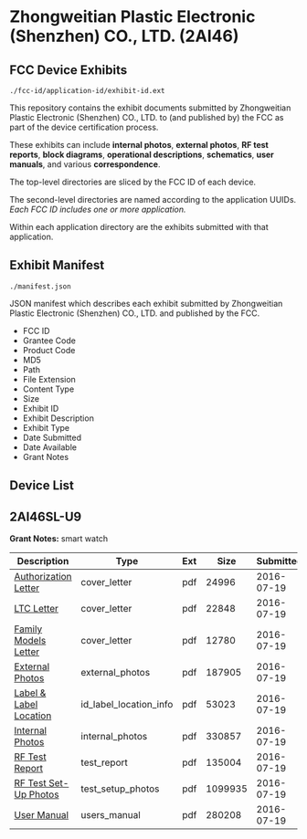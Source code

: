 # Zhongweitian Plastic Electronic (Shenzhen) CO., LTD. (2AI46)
## FCC Device Exhibits

```
./fcc-id/application-id/exhibit-id.ext
```

This repository contains the exhibit documents submitted by Zhongweitian Plastic Electronic (Shenzhen) CO., LTD. to (and published by) the FCC as part of the device certification process.

These exhibits can include **internal photos**, **external photos**, **RF test reports**, **block diagrams**, **operational descriptions**, **schematics**, **user manuals**, and various **correspondence**.

The top-level directories are sliced by the FCC ID of each device.

The second-level directories are named according to the application UUIDs. *Each FCC ID includes one or more application.*

Within each application directory are the exhibits submitted with that application. 

## Exhibit Manifest

```
./manifest.json
```

JSON manifest which describes each exhibit submitted by Zhongweitian Plastic Electronic (Shenzhen) CO., LTD. and published by the FCC.

- FCC ID
- Grantee Code
- Product Code
- MD5
- Path
- File Extension
- Content Type
- Size
- Exhibit ID
- Exhibit Description
- Exhibit Type
- Date Submitted
- Date Available
- Grant Notes

## Device List
## 2AI46SL-U9
**Grant Notes:** smart watch

| Description | Type | Ext | Size | Submitted | Available |
| ----------- | ---- | --- | ---- | --------- | --------- |
| [Authorization Letter](2AI46SL-U9/20e5ad2e73eead234f82093549ed3c12/3069335.pdf) | cover_letter | pdf | 24996 | 2016-07-19 | 2016-07-19 |
| [LTC Letter](2AI46SL-U9/20e5ad2e73eead234f82093549ed3c12/3069336.pdf) | cover_letter | pdf | 22848 | 2016-07-19 | 2016-07-19 |
| [Family Models Letter](2AI46SL-U9/20e5ad2e73eead234f82093549ed3c12/3069337.pdf) | cover_letter | pdf | 12780 | 2016-07-19 | 2016-07-19 |
| [External Photos](2AI46SL-U9/20e5ad2e73eead234f82093549ed3c12/3069338.pdf) | external_photos | pdf | 187905 | 2016-07-19 | 2016-07-19 |
| [Label & Label Location](2AI46SL-U9/20e5ad2e73eead234f82093549ed3c12/3069339.pdf) | id_label_location_info | pdf | 53023 | 2016-07-19 | 2016-07-19 |
| [Internal Photos](2AI46SL-U9/20e5ad2e73eead234f82093549ed3c12/3069340.pdf) | internal_photos | pdf | 330857 | 2016-07-19 | 2016-07-19 |
| [RF Test Report](2AI46SL-U9/20e5ad2e73eead234f82093549ed3c12/3069344.pdf) | test_report | pdf | 135004 | 2016-07-19 | 2016-07-19 |
| [RF Test Set-Up Photos](2AI46SL-U9/20e5ad2e73eead234f82093549ed3c12/3069343.pdf) | test_setup_photos | pdf | 1099935 | 2016-07-19 | 2016-07-19 |
| [User Manual](2AI46SL-U9/20e5ad2e73eead234f82093549ed3c12/3069345.pdf) | users_manual | pdf | 280208 | 2016-07-19 | 2016-07-19 |

